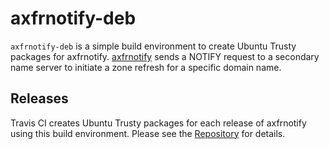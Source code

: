 # axfrnotify-deb

`axfrnotify-deb` is a simple build environment to create Ubuntu Trusty packages for axfrnotify. [axfrnotify](https://github.com/trust-dns/axfrnotify) sends a NOTIFY request to a secondary name server to initiate a zone refresh for a specific domain name.

## Releases

Travis CI creates Ubuntu Trusty packages for each release of axfrnotify using this build environment. Please see the [Repository](https://packagecloud.io/lukaspustina/opensource) for details.

